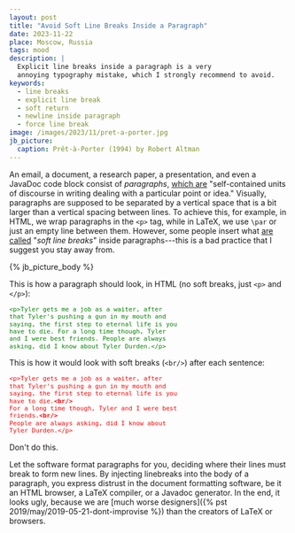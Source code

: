 ```yaml
---
layout: post
title: "Avoid Soft Line Breaks Inside a Paragraph"
date: 2023-11-22
place: Moscow, Russia
tags: mood
description: |
  Explicit line breaks inside a paragraph is a very
  annoying typography mistake, which I strongly recommend to avoid.
keywords:
  - line breaks
  - explicit line break
  - soft return
  - newline inside paragraph
  - force line break
image: /images/2023/11/pret-a-porter.jpg
jb_picture:
  caption: Prêt-à-Porter (1994) by Robert Altman
---
```


An email, a document, a research paper, a presentation, and even a JavaDoc code block consist of
_paragraphs_, [which are](https://en.wikipedia.org/wiki/Paragraph)
"self-contained units of discourse in writing dealing with a particular point or idea."
Visually, paragraphs are supposed to be separated by a vertical space that is a bit larger
than a vertical spacing between lines. To achieve this, for example, in HTML, we wrap paragraphs in the
`<p>` tag, while in LaTeX, we use `\par` or just an empty line between them. However, some people insert
what [are called](https://en.wikipedia.org/wiki/Line_wrap_and_word_wrap)
"_soft line breaks_" inside paragraphs---this is a bad practice that I suggest you stay away from.

<!--more-->

{% jb_picture_body %}

This is how a paragraph should look, in HTML (no soft breaks, just `<p>` and `</p>`):

<p style="color: green; width: 80%; font-family: monospace; font-size: 80%; line-height: 1.2em;">
&lt;p&gt;Tyler gets me a job as a waiter, after<br/>
that Tyler's pushing a gun in my mouth and <br/>
saying, the first step to eternal life is you <br/>
have to die. For a long time though, Tyler <br/>
and I were best friends. People are always <br/>
asking, did I know about Tyler Durden.&lt;/p&gt;
</p>

This is how it would look with soft breaks (`<br/>`) after each sentence:

<p style="color: red; width: 80%; font-family: monospace; font-size: 80%; line-height: 1.2em;">
&lt;p&gt;Tyler gets me a job as a waiter, after <br/>
that Tyler's pushing a gun in my mouth and <br/>
saying, the first step to eternal life is you <br/>
have to die.<b>&lt;br/&gt;</b> <br/>
For a long time though, Tyler and I were best <br/>
friends.<b>&lt;br/&gt;</b><br/>
People are always asking, did I know about <br/>
Tyler Durden.&lt;/p&gt;
</p>

Don't do this.

Let the software format paragraphs for you, deciding where their lines
must break to form new lines. By injecting linebreaks into the body of
a paragraph, you express distrust in the document formatting software,
be it an HTML browser, a LaTeX compiler, or a Javadoc generator. In the end,
it looks ugly, because we are [much worse designers]({% pst 2019/may/2019-05-21-dont-improvise %})
than the creators of LaTeX or browsers.
